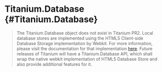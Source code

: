 Titanium.Database {#Titanium.Database}
======================================

> The Titanium.Database object does not exist in Titanium PR2. Local database stores are implemented using the HTML5 Client-side Database Storage implementation by Webkit. For more information, please visit the documentation for that implementation [here](http://webkit.org/blog/126/webkit-does-html5-client-side-database-storage/).
> Future releases of Titanium will have a Titanium.Database API, which shall wrap the native webkit implementation of HTML5 Database Store and also provide additional features for it.